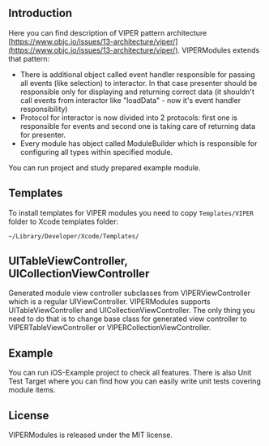 ## Introduction

Here you can find description of VIPER pattern architecture [https://www.objc.io/issues/13-architecture/viper/](https://www.objc.io/issues/13-architecture/viper/).
VIPERModules extends that pattern:

- There is additional object called event handler responsible for passing all events (like selection) to interactor. In that case presenter should be responsible only for displaying and returning correct data (it shouldn't call events from interactor like "loadData" - now it's event handler responsibility)
- Protocol for interactor is now divided into 2 protocols: first one is responsible for events and second one is taking care of returning data for presenter.
- Every module has object called ModuleBuilder which is responsible for configuring all types within specified module.

You can run project and study prepared example module.

## Templates

To install templates for VIPER modules you need to copy ```Templates/VIPER``` folder to Xcode templates folder:

```
~/Library/Developer/Xcode/Templates/
```

## UITableViewController, UICollectionViewController

Generated module view controller subclasses from VIPERViewController which is a regular UIViewController. VIPERModules supports UITableViewController and UICollectionViewController. The only thing you need to do that is to change base class for generated view controller to VIPERTableViewController or VIPERCollectionViewController.

## Example 
You can run iOS-Example project to check all features. There is also Unit Test Target where you can find how you can easily write unit tests covering module items.

## License

VIPERModules is released under the MIT license.
